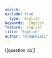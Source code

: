 ```yaml
---
search:
exclude: true
  type:  English
keywords:  English
feature:  English
title: "English"
author: "ArmanRiazi"
---
```


[[question_do]]
